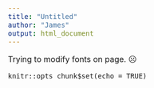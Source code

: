```yaml
---
title: "Untitled"
author: "James"
output: html_document
---
```

Trying to modify fonts on page. ☹️

[comment]: # (Notes)
[comment]: # (Intro Page)
[comment]: # ('[comment]: #' to create comments')
[comment]: # (<H^> to <H1> controls font size, ####### also works)
[comment]: # (Use <H1> to <h6> to descrease font)
[comment]: # (<br /> for a hard retun, some can use double space bar)
[comment]: # (<!---xxx--->  in line comments)


<style type="text/css">
  body{
  font-size: 12pt;
}
</style>


```{r setup, include = FALSE}
knitr::opts_chunk$set(echo = TRUE)
